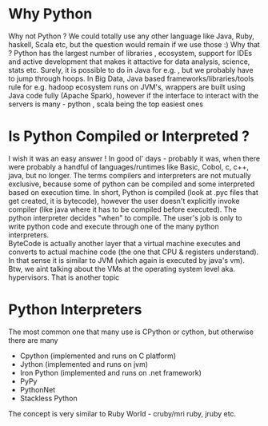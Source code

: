 # Why Python
Why not Python ? We could totally use any other language like Java, Ruby, haskell, Scala etc, but the question would remain if we use those :) Why that ? Python has the largest number of libraries , ecosystem, support for IDEs and active development that makes it attactive for data analysis, science, stats etc. Surely, it is possible to do in Java for e.g. , but we probably have to jump through hoops. In Big Data, Java based frameworks/libraries/tools rule for e.g. hadoop ecosystem runs on JVM's, wrappers are built using Java code fully (Apache Spark), however if the interface to interact with the servers is many - python , scala being the top easiest ones

# Is Python Compiled or Interpreted ?
I wish it was an easy answer ! In good ol' days - probably it was, when there were probably a handful of languages/runtimes like Basic, Cobol, c, c++, java, but no longer. The terms compilers and interpreters are not mutually exclusive, because some of python can be compiled and some interpreted based on execution time. In short, Python is compiled (look at .pyc files that get created, it is bytecode), however the user doesn't explicitly invoke compiler (like java where it has to be compiled before executed). The python interpreter decides "when" to compile. The user's job is only to write python code and execute through one of the many python interpreters.   
ByteCode is actually another layer that a virtual machine executes and converts to actual machine code (the one that CPU & registers understand). In that sense it is similar to JVM (which again is executed by java's vm). Btw, we aint talking about the VMs at the operating system level aka. hypervisors. That is another topic

# Python Interpreters
The most common one that many use is CPython or cython, but otherwise there are many 

- Cpython (implemented and runs on C platform)
- Jython (implemented and runs on jvm)
- Iron Python (implemented and runs on .net framework)
- PyPy
- PythonNet
- Stackless Python

The concept is very similar to Ruby World - cruby/mri ruby, jruby etc.